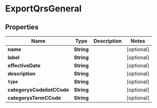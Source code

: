 

# ExportQrsGeneral


## Properties

Name | Type | Description | Notes
------------ | ------------- | ------------- | -------------
**name** | **String** |  |  [optional]
**label** | **String** |  |  [optional]
**effectiveDate** | **String** |  |  [optional]
**description** | **String** |  |  [optional]
**`type`** | **String** |  |  [optional]
**categorysCodelistCCode** | **String** |  |  [optional]
**categorysTermCCode** | **String** |  |  [optional]



